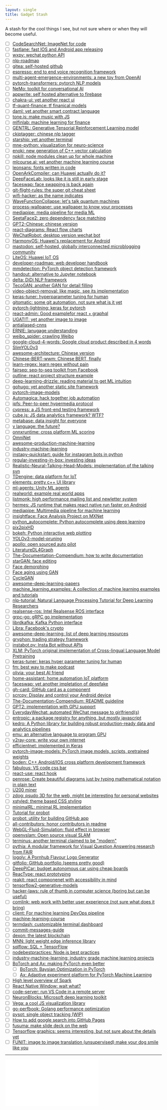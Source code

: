 ```yaml
---
layout: single
title: Gadget Stash
---
```


A stash for the cool things I see, but not sure where or when they will become useful.

- [ ] [CodeSearchNet: ImageNet for code](https://github.com/github/CodeSearchNet)
- [ ] [fastlane: fast IOS and Android app releasing](https://github.com/fastlane/fastlane)
- [ ] [wxpy: wechat python API](https://github.com/youfou/wxpy)
- [ ] [nlp-roadmap](https://github.com/graykode/nlp-roadmap)
- [ ] [gitea: self-hosted github](https://github.com/go-gitea/gitea)
- [ ] [espresso: end to end voice recognition framework](https://github.com/freewym/espresso)
- [ ] [multi-agent-emergence-environments: a new toy from OpenAI](https://github.com/openai/multi-agent-emergence-environments)
- [ ] [pytorch-transformers: pytorch NLP models](https://github.com/huggingface/pytorch-transformers)
- [ ] [NeMo: toolkit for conversational AI](https://github.com/NVIDIA/NeMo)
- [ ] [appwrite: self hosted alternative to firebase](https://github.com/appwrite/appwrite)
- [ ] [chakra-ui: yet another react ui](https://github.com/chakra-ui/chakra-ui/tree/master/packages/chakra-ui)
- [ ] [tf-quant-finance: tf finanical models](https://github.com/google/tf-quant-finance)
- [ ] [daml: yet another smart contract language](https://daml.com/)
- [ ] [tone.js: make music with JS](https://tonejs.github.io/)
- [ ] [mlfinlab: machine learning for finance](https://github.com/hudson-and-thames/mlfinlab)
- [ ] [GENTRL: Generative Tensorial Reinforcement Learning model](https://github.com/insilicomedicine/GENTRL)
- [ ] [ckiptagger: chinese nlp tagger](https://github.com/ckiplab/ckiptagger)
- [ ] [starship: yet another terminal](https://github.com/starship/starship)
- [ ] [mne-python: visualization for neuro-science](https://github.com/mne-tools/mne-python)
- [ ] [enoki: new generation of C++ vector calculation](https://github.com/mitsuba-renderer/enoki)
- [ ] [npkill: node modules clean up for whole machine](https://github.com/voidcosmos/npkill)
- [ ] [mlcourse.ai: yet another machine learning course](https://github.com/Yorko/mlcourse.ai)
- [ ] [leonsans: fonts written in code](https://github.com/cmiscm/leonsans)
- [ ] [OpenArkCompiler: can Huawei actually do it?](https://github.com/harmonyos-mirror/OpenArkCompiler)
- [ ] [DeepFaceLab: looks like it is still in early stage](https://github.com/iperov/DeepFaceLab)
- [ ] [faceswap: face swapping is back again](https://github.com/deepfakes/faceswap)
- [ ] [git-flight-rules: the super git cheat sheet](https://github.com/k88hudson/git-flight-rules)
- [ ] [wifi-hacker: as the name indicates](https://github.com/esc0rtd3w/wifi-hacker)
- [ ] [WaveFunctionCollapse: let's talk quantum machines](https://github.com/mxgmn/WaveFunctionCollapse)
- [ ] [process-wallpaper: use wallpaper to know your processes](https://github.com/anirudhajith/process-wallpaper)
- [ ] [mediapipe: media pipeline for media ML](https://github.com/google/mediapipe)
- [ ] [SeetaFace2: zero dependency face matching](https://github.com/seetafaceengine/SeetaFace2)
- [ ] [GPT2-Chinese: chinese version](https://github.com/Morizeyao/GPT2-Chinese)
- [ ] [react-diagrams: React flow charts](https://github.com/projectstorm/react-diagrams)
- [ ] [WeChatRobot: desktop version wechat bot](https://github.com/TonyChen56/WeChatRobot)
- [ ] [HarmonyOS: Huawei's replacement for Android](https://github.com/Awesome-HarmonyOS/HarmonyOS)
- [ ] [mastodon: self-hosted, globally interconnected microblogging community](https://github.com/tootsuite/mastodon)
- [ ] [LiteOS: Huawei IoT OS](https://github.com/LiteOS/LiteOS)
- [ ] [developer-roadmap: web developer handbook](https://github.com/kamranahmedse/developer-roadmap)
- [ ] [mmdetection: PyTorch object detection framework](https://github.com/open-mmlab/mmdetection)
- [ ] [handout: alternative to Jupyter notebook](https://github.com/danijar/handout)
- [ ] [delta: DiDi NLP framework](https://github.com/didi/delta)
- [ ] [TecoGAN: another GAN for detail filling](https://github.com/thunil/TecoGAN)
- [ ] [video-object-removal: like magic, see its implementation](https://github.com/zllrunning/video-object-removal)
- [ ] [keras-tuner: hyperparameter tuning for human](https://github.com/keras-team/keras-tuner)
- [ ] [gitomatic: some git automation, not sure what is it yet](https://github.com/muesli/gitomatic)
- [ ] [pytorch-lightning: keras for pytorch](https://github.com/williamFalcon/pytorch-lightning)
- [ ] [react-admin: Good examplefor react + graphql](https://github.com/marmelab/react-admin)
- [ ] [UGATIT: yet another image to image](https://github.com/taki0112/UGATIT)
- [ ] [antialiased-cnns](https://github.com/adobe/antialiased-cnns)
- [ ] [ERNIE: lanugage understanding](https://github.com/PaddlePaddle/ERNIE)
- [ ] [weibo_spider: crawling Weibo](https://github.com/python3xxx/weibo_spider)
- [ ] [google-cloud-4-words: Google cloud product described in 4 words](https://github.com/gregsramblings/google-cloud-4-words)
- [ ] [SlimYOLOv3](https://github.com/PengyiZhang/SlimYOLOv3)
- [ ] [awesome-architecture: Chinese version](https://github.com/toutiaoio/awesome-architecture)
- [ ] [Chinese-BERT-wwm: Chinese BERT, finally](https://github.com/ymcui/Chinese-BERT-wwm)
- [ ] [learn-regex: learn regex without pain](https://github.com/ziishaned/learn-regex)
- [ ] [fairseq: seq-to-seq toolkit from Facebook](https://github.com/pytorch/fairseq)
- [ ] [outline: react project structure example](https://github.com/outline/outline)
- [ ] [deep-learning-drizzle: reading material to get ML intuition](https://github.com/kmario23/deep-learning-drizzle)
- [ ] [gohugo: yet another static site framework](https://gohugo.io/)
- [ ] [pytorch-image-models](https://github.com/rwightman/pytorch-image-models)
- [ ] [Automagica: hack together job automation](https://github.com/OakwoodAI/Automagica)
- [ ] [ipfs: Peer-to-peer hypermedia protocol](https://github.com/ipfs/ipfs)
- [ ] [cypress: a JS front-end testing framework](https://www.cypress.io/features)
- [ ] [cube.js: JS data analytics framework? WTF?](https://github.com/cube-js/cube.js)
- [ ] [metabase: data insight for everyone](https://github.com/metabase/metabase)
- [ ] [v language: the future?](https://github.com/vlang/v)
- [ ] [onnxruntime: cross platform ML scoring](https://github.com/microsoft/onnxruntime)
- [ ] [OmniNet](https://github.com/subho406/OmniNet)
- [ ] [awesome-production-machine-learning](https://github.com/EthicalML/awesome-production-machine-learning)
- [ ] [industry-machine-learning](https://github.com/firmai/industry-machine-learning)
- [ ] [instapy-quickstart: guide for instagram bots in python](https://github.com/InstaPy/instapy-quickstart)
- [ ] [regular-investing-in-box: investing ideas](https://github.com/xiaolai/regular-investing-in-box)
- [ ] [Realistic-Neural-Talking-Head-Models: implementation of the talking syn](https://github.com/vincent-thevenin/Realistic-Neural-Talking-Head-Models)
- [ ] [TDengine: data platform for IoT](https://github.com/taosdata/TDengine)
- [ ] [elements: pretty c++ UI library](https://github.com/cycfi/elements)
- [ ] [ml-agents: Unity ML agents](https://github.com/Unity-Technologies/ml-agents)
- [ ] [realworld: example real world apps](https://github.com/gothinkster/realworld)
- [ ] [listmonk: high performance mailing list and newletter system](https://github.com/knadh/listmonk)
- [ ] [hermes: JS runtime that makes react native run faster on Android](https://github.com/facebook/hermes)
- [ ] [mediapipe: Multimedia pipeline for machine learning](https://github.com/google/mediapipe)
- [ ] [insightface: Face Analysis Project on MXNet](https://github.com/deepinsight/insightface)
- [ ] [python_autocomplete: Python autocomplete using deep learning](https://github.com/vpj/python_autocomplete)
- [ ] [pix2pixHD](https://github.com/NVIDIA/pix2pixHD)
- [ ] [bokeh: Python interactive web plotting](https://github.com/bokeh/bokeh)
- [ ] [YOLOv3-model-pruning](https://github.com/Lam1360/YOLOv3-model-pruning)
- [ ] [apollo: open sourced auto pilot](https://github.com/ApolloAuto/apollo)
- [ ] [LiteratureDL4Graph](https://github.com/DeepGraphLearning/LiteratureDL4Graph)
- [ ] [The-Documentation-Compendium: how to write documentation](https://github.com/kylelobo/The-Documentation-Compendium)
- [ ] [starGAN: face editing](https://arxiv.org/pdf/1711.09020.pdf)
- [ ] [Face demorphing](https://arxiv.org/pdf/1811.07665.pdf)
- [ ] [Face aging using GAN](https://arxiv.org/pdf/1702.01983.pdf)
- [ ] [CycleGAN](https://github.com/junyanz/CycleGAN)
- [ ] [awesome-deep-learning-papers](https://github.com/terryum/awesome-deep-learning-papers)
- [ ] [machine_learning_examples: A collection of machine learning examples and tutorials](https://github.com/lazyprogrammer/machine_learning_examples)
- [ ] [nlp-tutorial: Natural Language Processing Tutorial for Deep Learning Researchers](https://github.com/graykode/nlp-tutorial)
- [ ] [realsense-ros: Intel Realsense ROS interface](https://github.com/IntelRealSense/realsense-ros)
- [ ] [grpc-go: gRPC go implementation](https://github.com/grpc/grpc-go)
- [ ] [librdkafka: Kafka Python interface](https://github.com/edenhill/librdkafka)
- [ ] [Libra: Facebook's crypto](https://github.com/libra/libra)
- [ ] [awesome-deep-learning: list of deep learning resources](https://github.com/ChristosChristofidis/awesome-deep-learning)
- [ ] [gryphon: trading strategy framework](https://github.com/garethdmm/gryphon)
- [ ] [instabot.py: Insta Bot without APIs](https://github.com/instabot-py/instabot.py)
- [ ] [XLM: PyTorch original implementation of Cross-lingual Language Model Pretraining](https://github.com/facebookresearch/XLM)
- [ ] [keras-tuner: keras hyper parameter tuning for human](https://github.com/keras-team/keras-tuner)
- [ ] [fm: best way to make podcast](https://anchor.fm/)
- [ ] [olivia: your best AI friend](https://github.com/olivia-ai/olivia)
- [ ] [home-assistant: home automation IoT platform](https://github.com/home-assistant/home-assistant)
- [ ] [faceswap: yet another impletation of deepfake](https://github.com/deepfakes/faceswap)
- [ ] [gh-card: GitHub card as a component](https://github.com/nwtgck/gh-card)
- [ ] [scrcpy: Display and control your Android device](https://github.com/Genymobile/scrcpy)
- [ ] [The-Documentation-Compendium: README guideline](https://github.com/kylelobo/The-Documentation-Compendium)
- [ ] [GPT2: implementation with GPU support](https://github.com/ConnorJL/GPT2)
- [ ] [EverydayWechat: automated WeChat message to girlfriend(s)](https://github.com/sfyc23/EverydayWechat)
- [ ] [entropic: a package registry for anything, but mostly javascript](https://github.com/entropic-dev/entropic)
- [ ] [kedro: A Python library for building robust production-ready data and analytics pipelines](https://github.com/quantumblacklabs/kedro)
- [ ] [emu: an alternative language to program GPU](https://github.com/calebwin/emu)
- [ ] [v2ray-core: write your own internet](https://github.com/v2ray/v2ray-core)
- [ ] [efficientnet: implemented in Keras](https://github.com/qubvel/efficientnet)
- [ ] [pytorch-image-models: PyTorch image models, scripts, pretrained weights](https://github.com/rwightman/pytorch-image-models)
- [ ] [boden: C++ Android/IOS cross platform development framework](https://github.com/AshampooSystems/boden)
- [ ] [fabulous: VS code css bar](https://github.com/Raathigesh/fabulous)
- [ ] [react-use: react hook](https://github.com/streamich/react-use)
- [ ] [penrose: Create beautiful diagrams just by typing mathematical notation in plain text](https://github.com/penrose/penrose)
- [ ] [U200 miner](https://github.com/ubimust/ETHMiner-OpenCL-FPGA-Mining-OpenCL-Accelerators-Xilinx-Alveo-U200-Serie)
- [ ] [zdog: psudo 3D for the web, might be interesting for personal websites](https://github.com/metafizzy/zdog)
- [ ] [xstyled: theme based CSS styling](https://github.com/smooth-code/xstyled)
- [ ] [minimalRL: minimal RL implementation](https://github.com/seungeunrho/minimalRL)
- [ ] [Tutorial for probot](https://medium.com/ahmed-t-ali/lets-build-a-github-pro-bot-5e155cec395f)
- [ ] [probot: utility for building GitHub app](https://probot.github.io/)
- [ ] [all-contributors: honor contributors in readme](https://github.com/all-contributors/all-contributors)
- [ ] [WebGL-Fluid-Simulation: fluid effect in browser](https://github.com/PavelDoGreat/WebGL-Fluid-Simulation)
- [ ] [openvslam: Open source visual SLAM](https://github.com/xdspacelab/openvslam)
- [ ] [terminus: another terminal claimed to be "modern"](https://github.com/Eugeny/terminus)
- [ ] [pythia: A modular framework for Visual Question Answering research from FAIR](https://github.com/facebookresearch/pythia)
- [ ] [logoly: A Pornhub Flavour Logo Generator](https://github.com/bestony/logoly)
- [ ] [gitfolio: GitHub portfolio (seems pretty good)](https://github.com/imfunniee/gitfolio)
- [ ] [DeepPiCar: budget autonomous car using cheap boards](https://towardsdatascience.com/deeppicar-part-1-102e03c83f2c)
- [ ] [ReacType: react prototyping](https://github.com/team-reactype/ReacType)
- [ ] [reakit: react componenet with accessibility in mind](https://github.com/reakit/reakit)
- [ ] [tensorflow2-generative-models](https://github.com/timsainb/tensorflow2-generative-models)
- [ ] [hacker-laws: rule of thumb in computer science (boring but can be useful)](https://github.com/dwmkerr/hacker-laws)
- [ ] [comlink: web work with better user experience (not sure what does it bring)](https://github.com/GoogleChromeLabs/comlink)
- [ ] [client: For machine learning DevOps pipeline](https://github.com/wandb/client)
- [ ] [machine-learning-course](https://github.com/machinelearningmindset/machine-learning-course)
- [ ] [termdash: customizable terminal dashboard](https://github.com/mum4k/termdash)
- [ ] [commit-messages-guide](https://github.com/RomuloOliveira/commit-messages-guide)
- [ ] [dexon: the latest blockchain](https://github.com/dexon-foundation/dexon)
- [ ] [MNN: light weight edge inference library](https://github.com/alibaba/MNN)
- [ ] [sqlflow: SQL + TensorFlow](https://github.com/sql-machine-learning/sqlflow)
- [ ] [nodebestpractices: Node.js best practices](https://github.com/i0natan/nodebestpractices)
- [ ] [industry-machine-learning: industry grade machine learning projects](https://github.com/firmai/industry-machine-learning)
- [ ] [BoTorch and Ax: making PyTorch even better](https://towardsdatascience.com/facebook-is-making-deep-learning-experimentation-easier-with-these-two-new-pytorch-based-frameworks-5e29754bb8de)
  - [ ] [BoTorch: Baysian Optimization in PyTorch](https://botorch.org/)
  - [ ] [Ax: Adaptive experiment platform for PyTorch Machine Learning](https://www.ax.dev/)
- [ ] [High level overview of Spark](https://hackernoon.com/high-level-overview-of-apache-spark-c225a0a162e9)
- [ ] [React Native Window: wait what?](https://github.com/microsoft/react-native-windows)
- [ ] [code-server: run VS Code in a remote server](https://github.com/cdr/code-server)
- [ ] [NeuronBlocks: Microsoft deep learning toolkit](https://github.com/microsoft/NeuronBlocks)
- [ ] [Vega: a cool JS visualization library](https://vega.github.io/vega/)
- [ ] [go-perfbook: Golang performance optimization](https://github.com/dgryski/go-perfbook)
- [ ] [pysot: single object tracking (WIP)](https://github.com/STVIR/pysot)
- [ ] [How to add google search into GitHub Pages](https://digitaldrummerj.me/blogging-on-github-part-7-adding-a-custom-google-search/)
- [ ] [fusuma: make slide deck on the web](https://github.com/hiroppy/fusuma)
- [ ] [Tensorflow graphics: seems interesting, but not sure about the details yet](https://github.com/tensorflow/graphics)
- [ ] [FUNIT: image to image translation (unsupervised) make your dog smile like you](https://github.com/NVlabs/FUNIT)

---

<iframe data-aa="1180202" src="//acceptable.a-ads.com/1180202?size=Adaptive&background_color=141010&text_color=ff9f00&title_color=ff9900&title_hover_color=ff9900&link_color=ff9900&link_hover_color=ff9900" scrolling="no" style="border:0px; padding:0; overflow:hidden" allowtransparency="true"></iframe>
